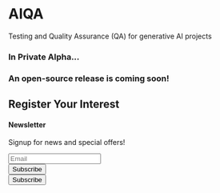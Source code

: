 # AIQA
Testing and Quality Assurance (QA) for generative AI projects

### In Private Alpha... 
### An open-source release is coming soon!

## Register Your Interest
      
<div id="mlb2-14147268" class="ml-form-embedContainer ml-subscribe-form ml-subscribe-form-14147268">
	<div class="ml-form-align-center ">
		<div class="ml-form-embedWrapper embedForm">
			<div class="ml-form-embedBody ml-form-embedBodyHorizontal row-form">
				<div class="ml-form-embedContent" style=" ">
					<h4>Newsletter</h4>
					<p>Signup for news and special offers!</p>
				</div>
				<form class="ml-block-form"
					action="https://assets.mailerlite.com/jsonp/890634/forms/119030434084423083/subscribe" data-code=""
					method="post" target="_blank">
					<div class="ml-form-formContent horozintalForm">
						<div class="ml-form-horizontalRow">
							<div class="ml-input-horizontal">
								<div style="width: 100%;" class="horizontal-fields">
									<div class="ml-field-group ml-field-email ml-validate-email ml-validate-required">
										<!-- input -->
										<input type="email" class="form-control" data-inputmask="" name="fields[email]"
											placeholder="Email" autocomplete="email">
										<!-- /input -->
									</div>
								</div>
							</div>
							<div class="ml-button-horizontal primary ">
								<button type="submit" class="primary">Subscribe</button>
								<button disabled="disabled" style="display: none;" type="button" class="loading">
									<div class="ml-form-embedSubmitLoad"></div>
									<span class="sr-only">Loading...</span>
								</button>
							</div>
						</div>
					</div>
					<!-- Privacy policy -->
					<!-- /Privacy policy -->
					<input type="hidden" name="ml-submit" value="1">
					<div class="ml-mobileButton-horizontal">
						<button type="submit" class="primary">Subscribe</button>
						<button disabled="disabled" style="display: none;" type="button" class="loading">
							<div class="ml-form-embedSubmitLoad"></div>
							<span class="sr-only">Loading...</span>
						</button>
					</div>
					<input type="hidden" name="anticsrf" value="true">
				</form>
			</div>
			<div class="ml-form-successBody row-success" style="display: none">
				<div class="ml-form-successContent">
					<h4>Thank you!</h4>
					<p>You have successfully joined our subscriber list.</p>
				</div>
			</div>
		</div>
	</div>
</div>
